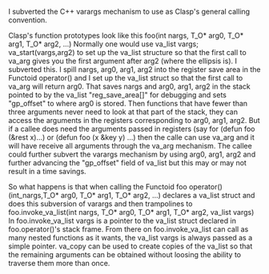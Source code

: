 I subverted the C++ varargs mechanism to use as Clasp's general calling convention.

Clasp's function prototypes look like this   foo(int nargs, T_O* arg0, T_O* arg1, T_O* arg2, ...)
Normally one would use va_list vargs; va_start(vargs,arg2)  to set up the va_list structure so that the first call to va_arg gives you the first argument after arg2 (where the ellipsis is).
I subverted this.   I spill nargs, arg0, arg1, arg2 into the register save area in the Functoid operator() and I set up the va_list struct so that the first call to va_arg will return arg0.
That saves nargs and arg0, arg1, arg2 in the stack pointed to by the va_list "reg_save_area[]" for debugging and sets "gp_offset" to where arg0 is stored.  Then functions that have fewer than three arguments never need to look at that part of the stack, they can access the arguments in the registers corresponding to arg0, arg1, arg2.
But if a callee does need the arguments passed in registers (say for (defun foo (&rest x)...) or (defun foo (x &key y) ...) then the calle can use va_arg and it will have receive all arguments through the va_arg mechanism. The callee could further subvert the varargs mechanism by using arg0, arg1, arg2 and further advancing the "gp_offset" field of va_list but this may or may not result in a time savings.

So what happens is that when calling the Functoid foo operator()(int_nargs,T_O* arg0, T_O* arg1, T_O* arg2, ...)  declares a va_list struct and does this subversion of varargs and then trampolines to foo.invoke_va_list(int nargs, T_O* arg0, T_O* arg1, T_O* arg2, va_list vargs)
In foo.invoke_va_list vargs is a pointer to the va_list struct declared in foo.operator()'s stack frame.   From there on foo.invoke_va_list can call as many nested functions as it wants, the va_list vargs is always passed as a simple pointer.  va_copy can be used to create copies of the va_list so that the remaining arguments can be obtained without loosing the ability to traverse them more than once.